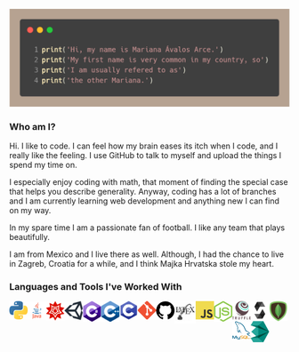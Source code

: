 ![alt text](https://github.com/the-other-mariana/the-other-mariana/blob/master/profile-name-exp.png?raw=true) <br />


### Who am I?

Hi. I like to code. I can feel how my brain eases its itch when I code, and I really like the feeling. I use GitHub to talk to myself and upload the things I spend my time on.<br />

I especially enjoy coding with math, that moment of finding the special case that helps you describe generality. Anyway, coding has a lot of branches and I am currently learning web development and anything new I can find on my way.<br />

In my spare time I am a passionate fan of football. I like any team that plays beautifully. <br />

I am from Mexico and I live there as well. Although, I had the chance to live in Zagreb, Croatia for a while, and I think Majka Hrvatska stole my heart.<br />

### Languages and Tools I've Worked With

<img align="left" alt="icon" width="33px" src="https://github.com/the-other-mariana/the-other-mariana/blob/master/images/py-logo.png" />
<img align="left" alt="icon" width="33px" src="https://github.com/the-other-mariana/the-other-mariana/blob/master/images/java-logo.png" />
<img align="left" alt="icon" width="33px" src="https://github.com/the-other-mariana/the-other-mariana/blob/master/images/mathem-logo.png" />
<img align="left" alt="icon" width="33px" src="https://github.com/the-other-mariana/the-other-mariana/blob/master/images/u-logo.png" />
<img align="left" alt="icon" width="33px" src="https://github.com/the-other-mariana/the-other-mariana/blob/master/images/cs-logo.png" />
<img align="left" alt="icon" width="33px" src="https://github.com/the-other-mariana/the-other-mariana/blob/master/images/cpp-logo.png" />
<img align="left" alt="icon" width="33px" src="https://github.com/the-other-mariana/the-other-mariana/blob/master/images/c-logo.png" />
<img align="left" alt="icon" width="33px" src="https://github.com/the-other-mariana/the-other-mariana/blob/master/images/git-logo.png" />
<img align="left" alt="icon" width="33px" src="https://github.com/the-other-mariana/the-other-mariana/blob/master/images/gh-logo.png" />
<img align="left" alt="icon" width="38px" src="https://github.com/the-other-mariana/the-other-mariana/blob/master/images/latex-logo.png" />
<img align="left" alt="icon" width="33px" src="https://github.com/the-other-mariana/the-other-mariana/blob/master/images/js-logo.png" />
<img align="left" alt="icon" width="33px" src="https://github.com/the-other-mariana/the-other-mariana/blob/master/images/node-logo.png" />
<img align="left" alt="icon" width="33px" src="https://github.com/the-other-mariana/the-other-mariana/blob/master/images/truffle-logo.png" />
<img align="left" alt="icon" width="33px" src="https://github.com/the-other-mariana/the-other-mariana/blob/master/images/sol-logo.png" />
<img align="left" alt="icon" width="33px" src="https://github.com/the-other-mariana/the-other-mariana/blob/master/images/mongoDB-logo.png" />
<img align="left" alt="icon" width="33px" src="https://github.com/the-other-mariana/the-other-mariana/blob/master/images/mysql-logo.png" />
<img align="left" alt="icon" width="33px" src="https://github.com/the-other-mariana/the-other-mariana/blob/master/images/maxscript-logo.png" />
